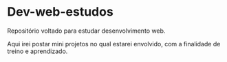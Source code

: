 # Dev-web-estudos
Repositório voltado para estudar desenvolvimento web.

Aqui irei postar mini projetos no qual estarei envolvido, com a finalidade de treino e aprendizado.
